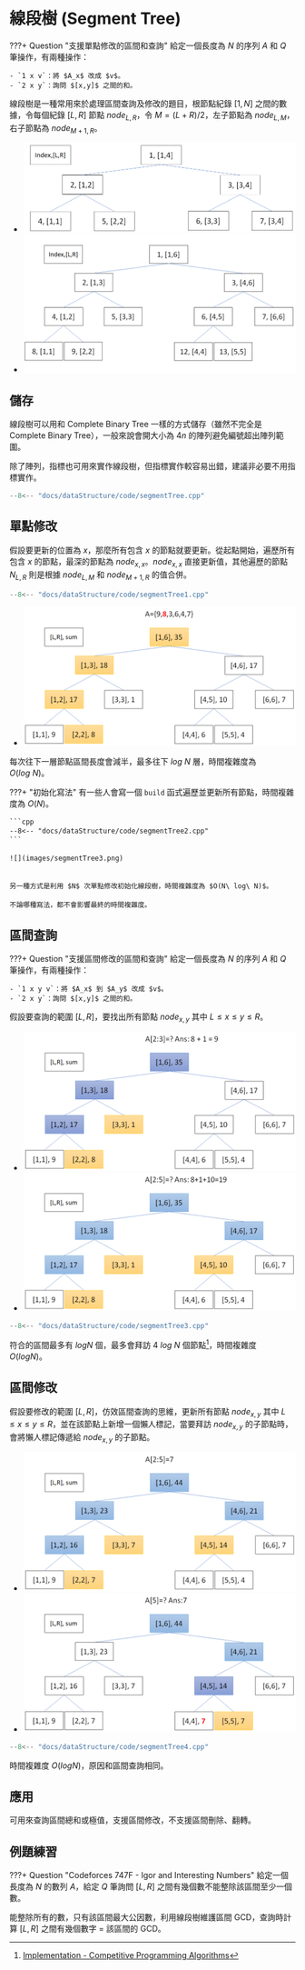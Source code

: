 # 線段樹 (Segment Tree)

???+ Question "支援單點修改的區間和查詢"
    給定一個長度為 $N$ 的序列 $A$ 和 $Q$ 筆操作，有兩種操作：
    
    - `1 x v`：將 $A_x$ 改成 $v$。
    - `2 x y`：詢問 $[x,y]$ 之間的和。

線段樹是一種常用來於處理區間查詢及修改的題目，根節點紀錄 $[1,N]$ 之間的數據，令每個紀錄 $[L,R]$ 節點 $node_{L,R}$，令 $M=(L+R)/2$，左子節點為 $node_{L,M}$，右子節點為 $node_{M+1,R}$。

- ![](images/segmentTree1.png)
- ![](images/segmentTree2.png)

## 儲存

線段樹可以用和 Complete Binary Tree 一樣的方式儲存（雖然不完全是 Complete Binary Tree），一般來說會開大小為 $4n$ 的陣列避免編號超出陣列範圍。

除了陣列，指標也可用來實作線段樹，但指標實作較容易出錯，建議非必要不用指標實作。

```cpp
--8<-- "docs/dataStructure/code/segmentTree.cpp"
```

## 單點修改

假設要更新的位置為 $x$，那麼所有包含 $x$ 的節點就要更新。從起點開始，遍歷所有包含 $x$ 的節點，最深的節點為 $node_{x,x}$。$node_{x,x}$ 直接更新值，其他遍歷的節點 $N_{L,R}$ 則是根據 $node_{L,M}$ 和 $node_{M+1,R}$ 的值合併。

```cpp
--8<-- "docs/dataStructure/code/segmentTree1.cpp"
```

- ![](images/segmentTree4.png)

每次往下一層節點區間長度會減半，最多往下 $log\ N$ 層，時間複雜度為 $O(log\ N)$。

???+ "初始化寫法"
    有一些人會寫一個 `build` 函式遍歷並更新所有節點，時間複雜度為 $O(N)$。

    ```cpp
    --8<-- "docs/dataStructure/code/segmentTree2.cpp"
    ```
    
    ![](images/segmentTree3.png)


    另一種方式是利用 $N$ 次單點修改初始化線段樹，時間複雜度為 $O(N\ log\ N)$。

    不論哪種寫法，都不會影響最終的時間複雜度。

## 區間查詢

???+ Question "支援區間修改的區間和查詢"
    給定一個長度為 $N$ 的序列 $A$ 和 $Q$ 筆操作，有兩種操作：
    
    - `1 x y v`：將 $A_x$ 到 $A_y$ 改成 $v$。
    - `2 x y`：詢問 $[x,y]$ 之間的和。

假設要查詢的範圍 $[L,R]$，要找出所有節點 $node_{x,y}$ 其中 $L\le x\le y\le R$。

- ![](images/segmentTree5.png)
- ![](images/segmentTree6.png)

```cpp
--8<-- "docs/dataStructure/code/segmentTree3.cpp"
```

符合的區間最多有 $log N$ 個，最多會拜訪 $4\ log\ N$ 個節點[^1]，時間複雜度 $O(log N)$。

## 區間修改

假設要修改的範圍 $[L,R]$，仿效區間查詢的思維，更新所有節點 $node_{x,y}$ 其中 $L\le x\le y\le R$，並在該節點上新增一個懶人標記，當要拜訪 $node_{x,y}$ 的子節點時，會將懶人標記傳遞給 $node_{x,y}$ 的子節點。

- ![](images/segmentTree7.png)
- ![](images/segmentTree8.png)

```cpp
--8<-- "docs/dataStructure/code/segmentTree4.cpp"
```

時間複雜度 $O(log N)$，原因和區間查詢相同。

## 應用

可用來查詢區間總和或極值，支援區間修改，不支援區間刪除、翻轉。

## 例題練習

???+ Question "Codeforces 747F - Igor and Interesting Numbers"
    給定一個長度為 $N$ 的數列 $A$，給定 $Q$ 筆詢問 $[L,R]$ 之間有幾個數不能整除該區間至少一個數。

能整除所有的數，只有該區間最大公因數，利用線段樹維護區間 GCD，查詢時計算 $[L,R]$ 之間有幾個數字 $=$ 該區間的 GCD。

[^1]: [Implementation - Competitive Programming Algorithms](https://cp-algorithms.com/data_structures/segment_tree.html)